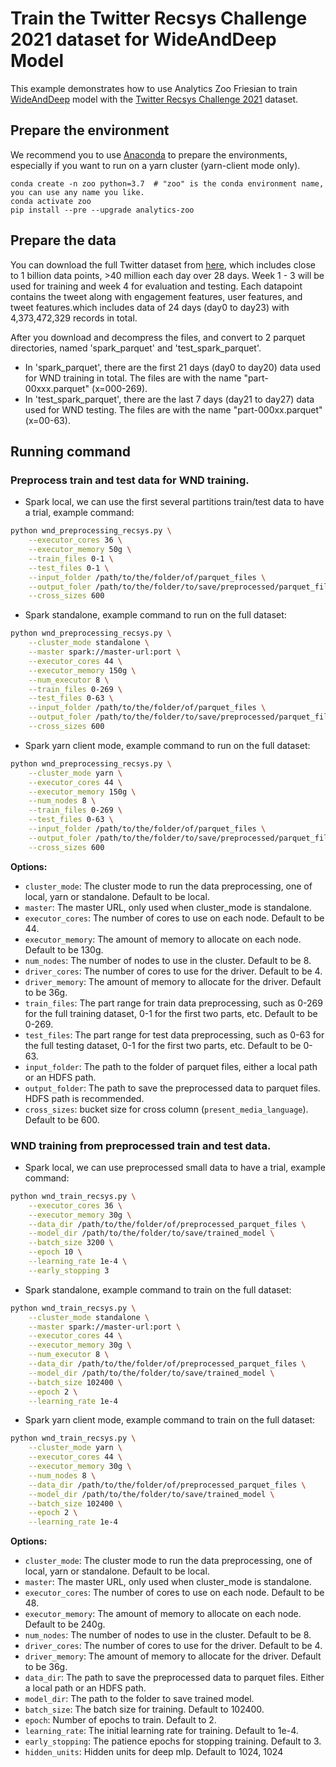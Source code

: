 # Train the Twitter Recsys Challenge 2021 dataset for WideAndDeep Model
This example demonstrates how to use Analytics Zoo Friesian to train [WideAndDeep](https://arxiv.org/abs/1606.07792) model with the
[Twitter Recsys Challenge 2021](https://recsys-twitter.com/data/show-downloads#) dataset.

## Prepare the environment
We recommend you to use [Anaconda](https://www.anaconda.com/distribution/#linux) to prepare the environments, especially if you want to run on a yarn cluster (yarn-client mode only).
```
conda create -n zoo python=3.7  # "zoo" is the conda environment name, you can use any name you like.
conda activate zoo
pip install --pre --upgrade analytics-zoo
```

## Prepare the data
You can download the full Twitter dataset from [here](https://recsys-twitter.com/data/show-downloads#), which includes close to 1 billion data points, >40 million each day over 28 days.
 Week 1 - 3 will be used for training and week 4 for evaluation and testing. Each datapoint contains the tweet along with engagement features, user features, and tweet features.which includes data of 24 days (day0 to day23) with 4,373,472,329 records in total.

After you download and decompress the files, and convert to 2 parquet directories, named 'spark_parquet' and 'test_spark_parquet'.
- In 'spark_parquet', there are the first 21 days (day0 to day20) data used for WND training in total.
The files are with the name "part-00xxx.parquet" (x=000-269).
- In 'test_spark_parquet', there are the last 7 days (day21 to day27) data used for WND testing.
The files are with the name "part-000xx.parquet" (x=00-63).

## Running command

### Preprocess train and test data for WND training.
* Spark local, we can use the first several partitions train/test data to have a trial, example command:
```bash
python wnd_preprocessing_recsys.py \
    --executor_cores 36 \
    --executor_memory 50g \
    --train_files 0-1 \
    --test_files 0-1 \
    --input_folder /path/to/the/folder/of/parquet_files \
    --output_foler /path/to/the/folder/to/save/preprocessed/parquet_files \
    --cross_sizes 600
```

* Spark standalone, example command to run on the full dataset:
```bash
python wnd_preprocessing_recsys.py \
    --cluster_mode standalone \
    --master spark://master-url:port \
    --executor_cores 44 \
    --executor_memory 150g \
    --num_executor 8 \
    --train_files 0-269 \
    --test_files 0-63 \
    --input_folder /path/to/the/folder/of/parquet_files \
    --output_foler /path/to/the/folder/to/save/preprocessed/parquet_files \
    --cross_sizes 600
```

* Spark yarn client mode, example command to run on the full dataset:
```bash
python wnd_preprocessing_recsys.py \
    --cluster_mode yarn \
    --executor_cores 44 \
    --executor_memory 150g \
    --num_nodes 8 \
    --train_files 0-269 \
    --test_files 0-63 \
    --input_folder /path/to/the/folder/of/parquet_files \
    --output_foler /path/to/the/folder/to/save/preprocessed/parquet_files \
    --cross_sizes 600
```

__Options:__
* `cluster_mode`: The cluster mode to run the data preprocessing, one of local, yarn or standalone. Default to be local.
* `master`: The master URL, only used when cluster_mode is standalone.
* `executor_cores`: The number of cores to use on each node. Default to be 44.
* `executor_memory`: The amount of memory to allocate on each node. Default to be 130g.
* `num_nodes`: The number of nodes to use in the cluster. Default to be 8.
* `driver_cores`: The number of cores to use for the driver. Default to be 4.
* `driver_memory`: The amount of memory to allocate for the driver. Default to be 36g.
* `train_files`: The part range for train data preprocessing, such as 0-269 for the full training dataset,
 0-1 for the first two parts, etc. Default to be 0-269.
* `test_files`: The part range for test data preprocessing, such as 0-63 for the full testing dataset,
 0-1 for the first two parts, etc. Default to be 0-63.
* `input_folder`: The path to the folder of parquet files, either a local path or an HDFS path.
* `output_folder`: The path to save the preprocessed data to parquet files. HDFS path is recommended.
* `cross_sizes`: bucket size for cross column (`present_media_language`). Default to be 600.


### WND training from preprocessed train and test data.
* Spark local, we can use preprocessed small data to have a trial, example command:
```bash
python wnd_train_recsys.py \
    --executor_cores 36 \
    --executor_memory 30g \
    --data_dir /path/to/the/folder/of/preprocessed_parquet_files \
    --model_dir /path/to/the/folder/to/save/trained_model \
    --batch_size 3200 \
    --epoch 10 \
    --learning_rate 1e-4 \
    --early_stopping 3
```

* Spark standalone, example command to train on the full dataset:
```bash
python wnd_train_recsys.py \
    --cluster_mode standalone \
    --master spark://master-url:port \
    --executor_cores 44 \
    --executor_memory 30g \
    --num_executor 8 \
    --data_dir /path/to/the/folder/of/preprocessed_parquet_files \
    --model_dir /path/to/the/folder/to/save/trained_model \
    --batch_size 102400 \
    --epoch 2 \
    --learning_rate 1e-4
```

* Spark yarn client mode, example command to train on the full dataset:
```bash
python wnd_train_recsys.py \
    --cluster_mode yarn \
    --executor_cores 44 \
    --executor_memory 30g \
    --num_nodes 8 \
    --data_dir /path/to/the/folder/of/preprocessed_parquet_files \
    --model_dir /path/to/the/folder/to/save/trained_model \
    --batch_size 102400 \
    --epoch 2 \
    --learning_rate 1e-4
```

__Options:__
* `cluster_mode`: The cluster mode to run the data preprocessing, one of local, yarn or standalone. Default to be local.
* `master`: The master URL, only used when cluster_mode is standalone.
* `executor_cores`: The number of cores to use on each node. Default to be 48.
* `executor_memory`: The amount of memory to allocate on each node. Default to be 240g.
* `num_nodes`: The number of nodes to use in the cluster. Default to be 8.
* `driver_cores`: The number of cores to use for the driver. Default to be 4.
* `driver_memory`: The amount of memory to allocate for the driver. Default to be 36g.
* `data_dir`: The path to save the preprocessed data to parquet files. Either a local path or an HDFS path.
* `model_dir`: The path to the folder to save trained model.
* `batch_size`: The batch size for training. Default to 102400.
* `epoch`: Number of epochs to train. Default to 2.
* `learning_rate`: The initial learning rate for training. Default to 1e-4.
* `early_stopping`: The patience epochs for stopping training. Default to 3.
* `hidden_units`: Hidden units for deep mlp. Default to 1024, 1024
